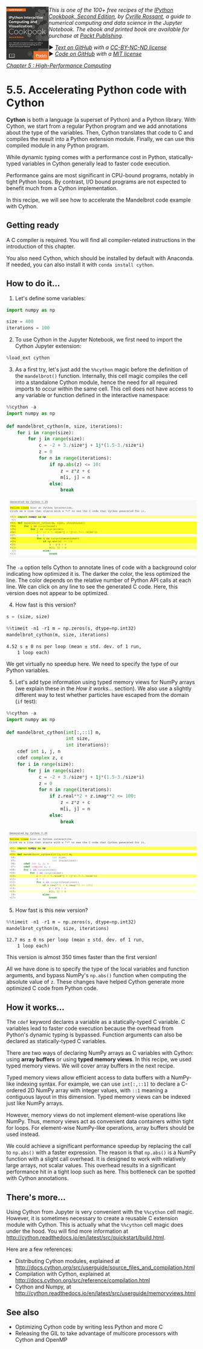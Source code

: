 <a href="https://github.com/ipython-books/cookbook-2nd"><img src="../cover-cookbook-2nd.png" align="left" alt="IPython Cookbook, Second Edition" height="140" /></a> *This is one of the 100+ free recipes of the [IPython Cookbook, Second Edition](https://github.com/ipython-books/cookbook-2nd), by [Cyrille Rossant](http://cyrille.rossant.net), a guide to numerical computing and data science in the Jupyter Notebook. The ebook and printed book are available for purchase at [Packt Publishing](https://www.packtpub.com/big-data-and-business-intelligence/ipython-interactive-computing-and-visualization-cookbook-second-e).*

▶ *[Text on GitHub](https://github.com/ipython-books/cookbook-2nd) with a [CC-BY-NC-ND license](https://creativecommons.org/licenses/by-nc-nd/3.0/us/legalcode)*  
▶ *[Code on GitHub](https://github.com/ipython-books/cookbook-2nd-code) with a [MIT license](https://opensource.org/licenses/MIT)*

[*Chapter 5 : High-Performance Computing*](./)

# 5.5. Accelerating Python code with Cython

**Cython** is both a language (a superset of Python) and a Python library. With Cython, we start from a regular Python program and we add annotations about the type of the variables. Then, Cython translates that code to C and compiles the result into a Python extension module. Finally, we can use this compiled module in any Python program.

While dynamic typing comes with a performance cost in Python, statically-typed variables in Cython generally lead to faster code execution.

Performance gains are most significant in CPU-bound programs, notably in tight Python loops. By contrast, I/O bound programs are not expected to benefit much from a Cython implementation.

In this recipe, we will see how to accelerate the Mandelbrot code example with Cython.

## Getting ready

A C compiler is required. You will find all compiler-related instructions in the introduction of this chapter.

You also need Cython, which should be installed by default with Anaconda. If needed, you can also install it with `conda install cython`.

## How to do it...

1. Let's define some variables:

```python
import numpy as np
```

```python
size = 400
iterations = 100
```

2. To use Cython in the Jupyter Notebook, we first need to import the Cython Jupyter extension:

```python
%load_ext cython
```

3. As a first try, let's just add the `%%cython` magic before the definition of the `mandelbrot()` function. Internally, this cell magic compiles the cell into a standalone Cython module, hence the need for all required imports to occur within the same cell. This cell does not have access to any variable or function defined in the interactive namespace:

```python
%%cython -a
import numpy as np

def mandelbrot_cython(m, size, iterations):
    for i in range(size):
        for j in range(size):
            c = -2 + 3./size*j + 1j*(1.5-3./size*i)
            z = 0
            for n in range(iterations):
                if np.abs(z) <= 10:
                    z = z*z + c
                    m[i, j] = n
                else:
                    break
```

![<IPython.core.display.HTML object>](05_cython_files/05_cython_15_0.png)

The `-a` option tells Cython to annotate lines of code with a background color indicating how optimized it is. The darker the color, the less optimized the line. The color depends on the relative number of Python API calls at each line. We can click on any line to see the generated C code. Here, this version does not appear to be optimized.

4. How fast is this version?

```python
s = (size, size)
```

```python
%%timeit -n1 -r1 m = np.zeros(s, dtype=np.int32)
mandelbrot_cython(m, size, iterations)
```

```{output:stdout}
4.52 s ± 0 ns per loop (mean ± std. dev. of 1 run,
    1 loop each)
```

We get virtually no speedup here. We need to specify the type of our Python variables.

5. Let's add type information using typed memory views for NumPy arrays (we explain these in the *How it works...* section). We also use a slightly different way to test whether particles have escaped from the domain (`if` test):

```python
%%cython -a
import numpy as np

def mandelbrot_cython(int[:,::1] m,
                      int size,
                      int iterations):
    cdef int i, j, n
    cdef complex z, c
    for i in range(size):
        for j in range(size):
            c = -2 + 3./size*j + 1j*(1.5-3./size*i)
            z = 0
            for n in range(iterations):
                if z.real**2 + z.imag**2 <= 100:
                    z = z*z + c
                    m[i, j] = n
                else:
                    break
```

![<IPython.core.display.HTML object>](05_cython_files/05_cython_21_0.png)

5. How fast is this new version?

```python
%%timeit -n1 -r1 m = np.zeros(s, dtype=np.int32)
mandelbrot_cython(m, size, iterations)
```

```{output:stdout}
12.7 ms ± 0 ns per loop (mean ± std. dev. of 1 run,
    1 loop each)
```

This version is almost 350 times faster than the first version!

All we have done is to specify the type of the local variables and function arguments, and bypass NumPy's `np.abs()` function when computing the absolute value of `z`. These changes have helped Cython generate more optimized C code from Python code.

## How it works...

The `cdef` keyword declares a variable as a statically-typed C variable. C variables lead to faster code execution because the overhead from Python's dynamic typing is bypassed. Function arguments can also be declared as statically-typed C variables.

There are two ways of declaring NumPy arrays as C variables with Cython: using **array buffers** or using **typed memory views**. In this recipe, we used typed memory views. We will cover array buffers in the next recipe.

Typed memory views allow efficient access to data buffers with a NumPy-like indexing syntax. For example, we can use `int[:,::1]` to declare a C-ordered 2D NumPy array with integer values, with `::1` meaning a contiguous layout in this dimension. Typed memory views can be indexed just like NumPy arrays.

However, memory views do not implement element-wise operations like NumPy. Thus, memory views act as convenient data containers within tight for loops. For element-wise NumPy-like operations, array buffers should be used instead.

We could achieve a significant performance speedup by replacing the call to `np.abs()` with a faster expression. The reason is that `np.abs()` is a NumPy function with a slight call overhead. It is designed to work with relatively large arrays, not scalar values. This overhead results in a significant performance hit in a tight loop such as here. This bottleneck can be spotted with Cython annotations.

## There's more...

Using Cython from Jupyter is very convenient with the `%%cython` cell magic. However, it is sometimes necessary to create a reusable C extension module with Cython. This is actually what the `%%cython` cell magic does under the hood. You will find more information at http://cython.readthedocs.io/en/latest/src/quickstart/build.html.

Here are a few references:

* Distributing Cython modules, explained at http://docs.cython.org/src/userguide/source_files_and_compilation.html
* Compilation with Cython, explained at http://docs.cython.org/src/reference/compilation.html
* Cython and Numpy, at http://cython.readthedocs.io/en/latest/src/userguide/memoryviews.html

## See also

* Optimizing Cython code by writing less Python and more C
* Releasing the GIL to take advantage of multicore processors with Cython and OpenMP
